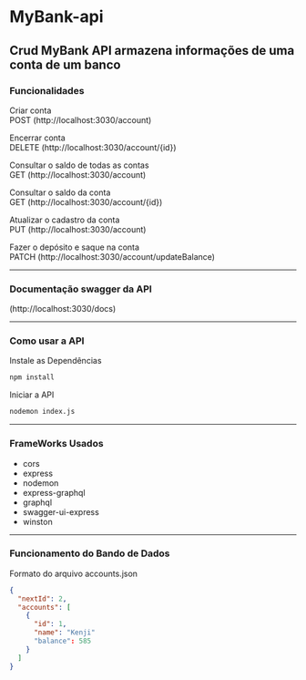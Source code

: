 # MyBank-api

## Crud MyBank API armazena informações de uma conta de um banco

### Funcionalidades

Criar conta<br>
POST (http://localhost:3030/account)

Encerrar conta<br>
DELETE (http://localhost:3030/account/{id})

Consultar o saldo de todas as contas<br>
GET (http://localhost:3030/account)

Consultar o saldo da conta<br>
GET (http://localhost:3030/account/{id})

Atualizar o cadastro da conta<br>
PUT (http://localhost:3030/account)

Fazer o depósito e saque na conta<br>
PATCH (http://localhost:3030/account/updateBalance)

---

### Documentação swagger da API

(http://localhost:3030/docs)

---

### Como usar a API

Instale as Dependências
```bash
npm install
```

Iniciar a API
```bash
nodemon index.js
```

---

### FrameWorks Usados
- cors
- express
- nodemon
- express-graphql
- graphql
- swagger-ui-express
- winston

---

### Funcionamento do Bando de Dados
Formato do arquivo accounts.json
```json
{
  "nextId": 2,
  "accounts": [
    {
      "id": 1,
      "name": "Kenji"
      "balance": 585
    }
  ]
}
```
